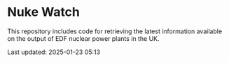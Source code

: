 # Nuke Watch

This repository includes code for retrieving the latest information available on the output of EDF nuclear power plants in the UK.

Last updated: 2025-01-23 05:13